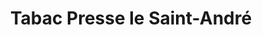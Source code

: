 ---
title: "Tabac Presse le Saint-André"
url: /montbrison/tabac-presse-le-saint-andre/
shop: tabac
---